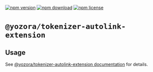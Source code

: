 [![npm version](https://img.shields.io/npm/v/@yozora/tokenizer-autolink-extension.svg)](https://www.npmjs.com/package/@yozora/tokenizer-autolink-extension)
[![npm download](https://img.shields.io/npm/dm/@yozora/tokenizer-autolink-extension.svg)](https://www.npmjs.com/package/@yozora/tokenizer-autolink-extension)
[![npm license](https://img.shields.io/npm/l/@yozora/tokenizer-autolink-extension.svg)](https://www.npmjs.com/package/@yozora/tokenizer-autolink-extension)


# `@yozora/tokenizer-autolink-extension`


## Usage

  See [@yozora/tokenizer-autolink-extension documentation](https://yozora.guanghechen.com/docs/package/tokenizer-autolink-extension) for details.
